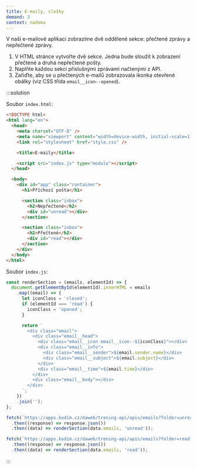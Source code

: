 ```yaml
---
title: E-maily, složky
demand: 3
context: nadoma
---
```


V naší e-mailové aplikaci zobrazíme dvě oddělené sekce: přečtené zprávy a nepřečtené zprávy.

1. V HTML stránce vytvořte dvě sekce. Jedna bude sloužit k zobrazení přečtené a druhá nepřečtené pošty.
1. Naplňte každou sekci přislušnými zprávami načtenými z API.
1. Zařiďte, aby se u přečtených e-mailů zobrazovala ikonka otevřené obálky (viz CSS třída `email__icon--opened`).

:::solution

Soubor `index.html`:

```html
<!DOCTYPE html>
<html lang="en">
  <head>
    <meta charset="UTF-8" />
    <meta name="viewport" content="width=device-width, initial-scale=1.0" />
    <link rel="stylesheet" href="style.css" />

    <title>E-maily</title>

    <script src="index.js" type="module"></script>
  </head>

  <body>
    <div id="app" class="container">
      <h1>Příchozí pošta</h1>

      <section class="inbox">
        <h2>Nepřečtené</h2>
        <div id="unread"></div>
      </section>

      <section class="inbox">
        <h2>Přečtené</h2>
        <div id="read"></div>
      </section>
    </div>
  </body>
</html>
```

Soubor `index.js`:

```js
const renderSection = (emails, elementId) => {
  document.getElementById(elementId).innerHTML = emails
    .map((email) => {
      let iconClass = 'closed';
      if (elementId === 'read') {
        iconClass = 'opened';
      }

      return `
        <div class="email">
          <div class="email__head">
            <div class="email__icon email__icon--${iconClass}"></div>
            <div class="email__info">
              <div class="email__sender">${email.sender.name}</div>
              <div class="email__subject">${email.subject}</div>
            </div>
            <div class="email__time">${email.time}</div>
          </div>
          <div class="email__body"></div>
        </div>
      `;
    })
    .join('');
};

fetch(`https://apps.kodim.cz/daweb/trening-api/apis/emails?folder=unread`)
  .then((response) => response.json())
  .then((data) => renderSection(data.emails, 'unread'));

fetch(`https://apps.kodim.cz/daweb/trening-api/apis/emails?folder=read`)
  .then((response) => response.json())
  .then((data) => renderSection(data.emails, 'read'));
```

:::
